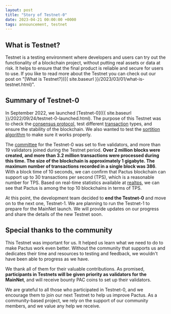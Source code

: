 ```yaml
---
layout: post
title: "Story of Testnet-0"
date: 2023-04-21 00:00:00 +0000
tags: announcement, testnet
---
```


## What is Testnet?

Testnet is a testing environment where developers and users can try out the functionality of a blockchain project,
without putting real assets or data at risk.
It helps to ensure that the final product is reliable and secure for users to use.
If you like to read more about the Testnet you can check out our post on
"[What is Testnet?]({{ site.baseurl }}/2023/03/01/what-is-testnet.html)".

## Summary of Testnet-0

In September 2022, we launched [Testnet-0]({{ site.baseurl }}/2022/09/24/testnet-0-launched.html).
The purpose of this Testnet was to
check the [consensus protocol](https://docs.pactus.org/concepts/consensus/protocol/),
test different [transaction](https://docs.pactus.org/concepts/transaction/format/) types,
and ensure the stability of the blockchain.
We also wanted to test the [sortition algorithm](https://docs.pactus.org/concepts/consensus/sortition/)
to make sure it works properly.

The [committee](https://docs.pactus.org/concepts/consensus/committee/)
for the Testnet-0 was set to five validators, and more than 19 validators joined during the Testnet period.
**Over 2 million blocks were created, and more than 3.2 million transactions were processed during this time.
The size of the blockchain is approximately 1 gigabyte.
The maximum number of transactions recorded in a single block was 386**. With a block time of 10 seconds,
we can confirm that Pactus blockchain can support up to 30 transactions per second (TPS),
which is a reasonable number for TPS. Based on real-time statistics available at [realtps](https://realtps.net/),
we can see that Pactus is among the top 10 blockchains in terms of TPS.

At this point, the development team decided to **end the Testnet-0** and move on to the next one,
Testnet-1. We are planning to run the Testnet-1 to prepare for the MainNet launch.
We will provide updates on our progress and share the details of the new Testnet soon.

## Special thanks to the community

This Testnet was important for us.
It helped us learn what we need to do to make Pactus work even better.
Without the community that supports us and dedicates their time and resources to testing and feedback,
we wouldn't have been able to progress as we have.

We thank all of them for their valuable contributions.
As promised, **participants in Testnets will be given priority as validators for the MainNet**, and
will receive bounty PAC coins to set up their validators.

We are grateful to all those who participated in Testnet-0, and
we encourage them to join our next Testnet to help us improve Pactus.
As a community-based project, we rely on the support of our community members, and we value any help we receive.

